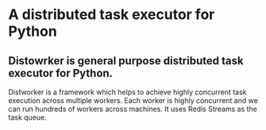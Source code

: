 # A distributed task executor for Python
## Distowrker is general purpose distributed task executor for Python.

Distworker is a framework which helps to achieve highly concurrent task execution across multiple workers. Each worker is highly concurrent and we can run hundreds of workers across machines. It uses Redis Streams as the task queue.
